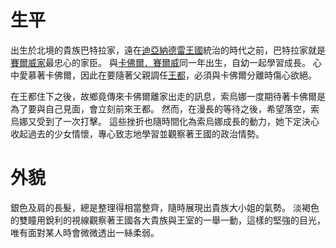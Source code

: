 <!-- TITLE: 索烏娜．巴特拉 -->
<!-- SUBTITLE: 『當初什麼都不說就擅自離開，你還真有臉再出現啊，卡佛爾。』CV：金元寿子-->

# 生平
出生於北境的貴族巴特拉家，遠在[迪亞納德雷王國](/組織/列表#迪亞納德雷王國)統治的時代之前，巴特拉家就是[賽爾威家](/組織/賽威爾家)最忠心的家臣。
與[卡佛爾．賽爾威](/角色/卡佛爾)同一年出生，自幼一起學習成長。
心中愛慕著卡佛爾，因此在要隨著父親調任[王都](/地理/多特)，必須與卡佛爾分離時傷心欲絕。

在王都住下之後，故鄉竟傳來卡佛爾離家出走的訊息，索烏娜一度期待著卡佛爾是為了要與自己見面，會立刻前來王都。
然而，在漫長的等待之後，希望落空，索烏娜又受到了一次打擊。
這些挫折也隨時間化為索烏娜成長的動力，她下定決心收起過去的少女情懷，專心致志地學習並觀察著王國的政治情勢。

# 外貌
銀色及肩的長髮，總是整理得相當整齊，隨時展現出貴族大小姐的氣勢。
淡褐色的雙瞳用銳利的視線觀察著王國各大貴族與王室的一舉一動，這樣的堅強的目光，唯有面對某人時會微微透出一絲柔弱。